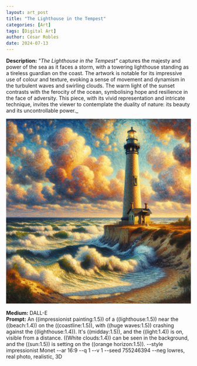 ```yaml
---
layout: art_post
title: "The Lighthouse in the Tempest"
categories: [Art]
tags: [Digital Art]
author: César Robles
date: 2024-07-13
---
```

**Description:** *"The Lighthouse in the Tempest"* captures the majesty and power of the sea as it faces a storm, with a towering lighthouse standing as a tireless guardian on the coast. The artwork is notable for its impressive use of colour and texture, evoking a sense of movement and dynamism in the turbulent waves and swirling clouds. The warm light of the sunset contrasts with the ferocity of the ocean, symbolising hope and resilience in the face of adversity. This piece, with its vivid representation and intricate technique, invites the viewer to contemplate the duality of nature: its beauty and its uncontrollable power._

![The Lighthouse in the Tempest](/imag/digital_art/the_lighthouse_in_the_tempest.jpg)

**Medium:** DALL-E\
**Prompt:** An ((impressionist painting:1.5)) of a ((lighthouse:1.5)) near the ((beach:1.4)) on the ((coastline:1.5)), with ((huge waves:1.5)) crashing against the ((lighthouse:1.4)). It's ((midday:1.5)), and the ((light:1.4)) is on, visible from a distance. ((White clouds:1.4)) can be seen in the background, and the ((sun:1.5)) is setting on the ((orange horizon:1.5)). --style impressionist Monet --ar 16:9 --q 1 --v 1 --seed 755246394 --neg lowres, real photo, realistic, 3D
